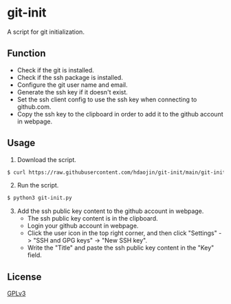 # git-init
A script for git initialization.

## Function

* Check if the git is installed.
* Check if the ssh package is installed.
* Configure the git user name and email.
* Generate the ssh key if it doesn't exist.
* Set the ssh client config to use the ssh key when connecting to github.com.
* Copy the ssh key to the clipboard in order to add it to the github account in webpage.
  
## Usage

1. Download the script.

```bash
$ curl https://raw.githubusercontent.com/hdaojin/git-init/main/git-init.py  > git-init.py
```


2. Run the script.

```bash
$ python3 git-init.py
```

3. Add the ssh public key content to the github account in webpage.
   * The ssh public key content is in the clipboard.
   * Login your github account in webpage.
   * Click the user icon in the top right corner, and then click "Settings" -> "SSH and GPG keys" -> "New SSH key".
   * Write the "Title" and paste the ssh public key content in the "Key" field.

## License

[GPLv3](https://www.gnu.org/licenses/gpl-3.0.en.html)